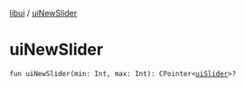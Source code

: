 [libui](README.md) / [uiNewSlider](ui-new-slider.md)

# uiNewSlider

`fun uiNewSlider(min: Int, max: Int): CPointer<`[`uiSlider`](ui-slider.md)`>?`